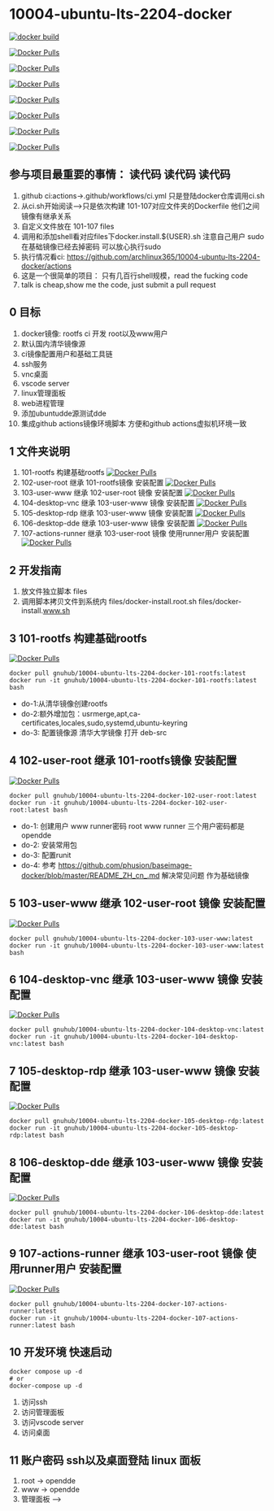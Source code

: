 # 10004-ubuntu-lts-2204-docker

[![docker build](https://github.com/archlinux365/10004-ubuntu-lts-2204-docker/actions/workflows/ci.yml/badge.svg)](https://github.com/archlinux365/10004-ubuntu-lts-2204-docker/actions/workflows/ci.yml)


[![Docker Pulls](https://img.shields.io/docker/pulls/gnuhub/10004-ubuntu-lts-2204-docker-101-rootfs.svg)](https://hub.docker.com/r/gnuhub/10004-ubuntu-lts-2204-docker-101-rootfs/)


[![Docker Pulls](https://img.shields.io/docker/pulls/gnuhub/10004-ubuntu-lts-2204-docker-102-user-root.svg)](https://hub.docker.com/r/gnuhub/10004-ubuntu-lts-2204-docker-102-user-root/)


[![Docker Pulls](https://img.shields.io/docker/pulls/gnuhub/10004-ubuntu-lts-2204-docker-103-user-www.svg)](https://hub.docker.com/r/gnuhub/10004-ubuntu-lts-2204-docker-103-user-www/)

[![Docker Pulls](https://img.shields.io/docker/pulls/gnuhub/10004-ubuntu-lts-2204-docker-104-desktop-vnc.svg)](https://hub.docker.com/r/gnuhub/10004-ubuntu-lts-2204-docker-104-desktop-vnc/)

[![Docker Pulls](https://img.shields.io/docker/pulls/gnuhub/10004-ubuntu-lts-2204-docker-105-desktop-rdp.svg)](https://hub.docker.com/r/gnuhub/10004-ubuntu-lts-2204-docker-105-desktop-rdp/)

[![Docker Pulls](https://img.shields.io/docker/pulls/gnuhub/10004-ubuntu-lts-2204-docker-106-desktop-dde.svg)](https://hub.docker.com/r/gnuhub/10004-ubuntu-lts-2204-docker-106-desktop-dde/)

[![Docker Pulls](https://img.shields.io/docker/pulls/gnuhub/10004-ubuntu-lts-2204-docker-107-actions-runner.svg)](https://hub.docker.com/r/gnuhub/10004-ubuntu-lts-2204-docker-107-actions-runner/)

## 参与项目最重要的事情： 读代码 读代码 读代码

1. github ci:actions->.github/workflows/ci.yml 只是登陆docker仓库调用ci.sh
1. 从ci.sh开始阅读-->只是依次构建 101-107对应文件夹的Dockerfile 他们之间镜像有继承关系
1. 自定义文件放在 101-107 files
1. 调用和添加shell看对应files下docker.install.${USER}.sh 注意自己用户 sudo在基础镜像已经去掉密码 可以放心执行sudo
1. 执行情况看ci: https://github.com/archlinux365/10004-ubuntu-lts-2204-docker/actions
1. 这是一个很简单的项目： 只有几百行shell规模，read the fucking code 
1. talk is cheap,show me the code, just submit a pull request

## 0 目标

1. docker镜像: rootfs ci 开发 root以及www用户
1. 默认国内清华镜像源
1. ci镜像配置用户和基础工具链
1. ssh服务
1. vnc桌面
1. vscode server
1. linux管理面板
1. web进程管理
1. 添加ubuntudde源测试dde
1. 集成github actions镜像环境脚本 方便和github actions虚拟机环境一致


## 1 文件夹说明

1. 101-rootfs 构建基础rootfs [![Docker Pulls](https://img.shields.io/docker/pulls/gnuhub/10004-ubuntu-lts-2204-docker-101-rootfs.svg)](https://hub.docker.com/r/gnuhub/10004-ubuntu-lts-2204-docker-101-rootfs/)
1. 102-user-root 继承 101-rootfs镜像 安装配置 [![Docker Pulls](https://img.shields.io/docker/pulls/gnuhub/10004-ubuntu-lts-2204-docker-102-user-root.svg)](https://hub.docker.com/r/gnuhub/10004-ubuntu-lts-2204-docker-102-user-root/)
1. 103-user-www 继承 102-user-root 镜像 安装配置 [![Docker Pulls](https://img.shields.io/docker/pulls/gnuhub/10004-ubuntu-lts-2204-docker-103-user-www.svg)](https://hub.docker.com/r/gnuhub/10004-ubuntu-lts-2204-docker-103-user-www/)
1. 104-desktop-vnc 继承 103-user-www 镜像 安装配置 [![Docker Pulls](https://img.shields.io/docker/pulls/gnuhub/10004-ubuntu-lts-2204-docker-104-desktop-vnc.svg)](https://hub.docker.com/r/gnuhub/10004-ubuntu-lts-2204-docker-104-desktop-vnc/)
1. 105-desktop-rdp 继承 103-user-www 镜像 安装配置 [![Docker Pulls](https://img.shields.io/docker/pulls/gnuhub/10004-ubuntu-lts-2204-docker-105-desktop-rdp.svg)](https://hub.docker.com/r/gnuhub/10004-ubuntu-lts-2204-docker-105-desktop-rdp/)
1. 106-desktop-dde 继承 103-user-www 镜像 安装配置 [![Docker Pulls](https://img.shields.io/docker/pulls/gnuhub/10004-ubuntu-lts-2204-docker-106-desktop-dde.svg)](https://hub.docker.com/r/gnuhub/10004-ubuntu-lts-2204-docker-106-desktop-dde/)
1. 107-actions-runner 继承 103-user-root 镜像 使用runner用户 安装配置 [![Docker Pulls](https://img.shields.io/docker/pulls/gnuhub/10004-ubuntu-lts-2204-docker-107-actions-runner.svg)](https://hub.docker.com/r/gnuhub/10004-ubuntu-lts-2204-docker-107-actions-runner/)


## 2 开发指南

1. 放文件独立脚本 files
1. 调用脚本拷贝文件到系统内 files/docker-install.root.sh files/docker-install.www.sh


## 3 101-rootfs 构建基础rootfs 

[![Docker Pulls](https://img.shields.io/docker/pulls/gnuhub/10004-ubuntu-lts-2204-docker-101-rootfs.svg)](https://hub.docker.com/r/gnuhub/10004-ubuntu-lts-2204-docker-101-rootfs/)

```
docker pull gnuhub/10004-ubuntu-lts-2204-docker-101-rootfs:latest
docker run -it gnuhub/10004-ubuntu-lts-2204-docker-101-rootfs:latest bash
```

* do-1:从清华镜像创建rootfs
* do-2:额外增加包：usrmerge,apt,ca-certificates,locales,sudo,systemd,ubuntu-keyring
* do-3: 配置镜像源 清华大学镜像 打开 deb-src

## 4 102-user-root 继承 101-rootfs镜像 安装配置 

[![Docker Pulls](https://img.shields.io/docker/pulls/gnuhub/10004-ubuntu-lts-2204-docker-102-user-root.svg)](https://hub.docker.com/r/gnuhub/10004-ubuntu-lts-2204-docker-102-user-root/)

```
docker pull gnuhub/10004-ubuntu-lts-2204-docker-102-user-root:latest
docker run -it gnuhub/10004-ubuntu-lts-2204-docker-102-user-root:latest bash
```
* do-1: 创建用户 www runner密码 root www runner 三个用户密码都是opendde
* do-2: 安装常用包
* do-3: 配置runit
* do-4: 参考 https://github.com/phusion/baseimage-docker/blob/master/README_ZH_cn_.md 解决常见问题 作为基础镜像

## 5 103-user-www 继承 102-user-root 镜像 安装配置 

[![Docker Pulls](https://img.shields.io/docker/pulls/gnuhub/10004-ubuntu-lts-2204-docker-103-user-www.svg)](https://hub.docker.com/r/gnuhub/10004-ubuntu-lts-2204-docker-103-user-www/)

```
docker pull gnuhub/10004-ubuntu-lts-2204-docker-103-user-www:latest
docker run -it gnuhub/10004-ubuntu-lts-2204-docker-103-user-www:latest bash
```

## 6 104-desktop-vnc 继承 103-user-www 镜像 安装配置 

[![Docker Pulls](https://img.shields.io/docker/pulls/gnuhub/10004-ubuntu-lts-2204-docker-104-desktop-vnc.svg)](https://hub.docker.com/r/gnuhub/10004-ubuntu-lts-2204-docker-104-desktop-vnc/)

```
docker pull gnuhub/10004-ubuntu-lts-2204-docker-104-desktop-vnc:latest
docker run -it gnuhub/10004-ubuntu-lts-2204-docker-104-desktop-vnc:latest bash
```

## 7 105-desktop-rdp 继承 103-user-www 镜像 安装配置 

[![Docker Pulls](https://img.shields.io/docker/pulls/gnuhub/10004-ubuntu-lts-2204-docker-105-desktop-rdp.svg)](https://hub.docker.com/r/gnuhub/10004-ubuntu-lts-2204-docker-105-desktop-rdp/)
```
docker pull gnuhub/10004-ubuntu-lts-2204-docker-105-desktop-rdp:latest
docker run -it gnuhub/10004-ubuntu-lts-2204-docker-105-desktop-rdp:latest bash
```

## 8 106-desktop-dde 继承 103-user-www 镜像 安装配置

[![Docker Pulls](https://img.shields.io/docker/pulls/gnuhub/10004-ubuntu-lts-2204-docker-106-desktop-dde.svg)](https://hub.docker.com/r/gnuhub/10004-ubuntu-lts-2204-docker-106-desktop-dde/)

```
docker pull gnuhub/10004-ubuntu-lts-2204-docker-106-desktop-dde:latest
docker run -it gnuhub/10004-ubuntu-lts-2204-docker-106-desktop-dde:latest bash
```


## 9 107-actions-runner 继承 103-user-root 镜像 使用runner用户 安装配置 

[![Docker Pulls](https://img.shields.io/docker/pulls/gnuhub/10004-ubuntu-lts-2204-docker-107-actions-runner.svg)](https://hub.docker.com/r/gnuhub/10004-ubuntu-lts-2204-docker-107-actions-runner/)

```
docker pull gnuhub/10004-ubuntu-lts-2204-docker-107-actions-runner:latest
docker run -it gnuhub/10004-ubuntu-lts-2204-docker-107-actions-runner:latest bash
```

## 10 开发环境 快速启动

```
docker compose up -d 
# or
docker-compose up -d
```

1. 访问ssh
1. 访问管理面板
1. 访问vscode server
1. 访问桌面

## 11 账户密码 ssh以及桌面登陆 linux 面板

1. root -> opendde
1. www -> opendde
1. 管理面板 -->
   

